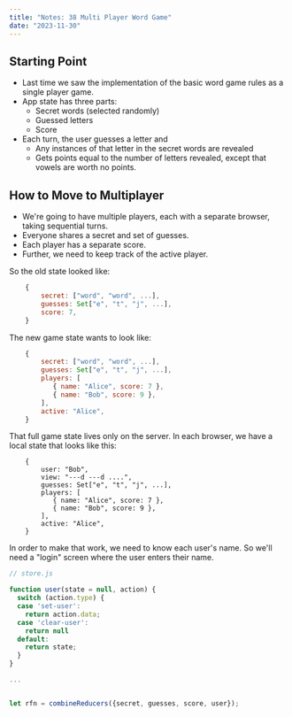 ```yaml
---
title: "Notes: 38 Multi Player Word Game"
date: "2023-11-30"
---
```


## Starting Point

 - Last time we saw the implementation of the basic word game rules
   as a single player game.
 - App state has three parts:
   - Secret words (selected randomly)
   - Guessed letters
   - Score
 - Each turn, the user guesses a letter and
   - Any instances of that letter in the secret words are revealed
   - Gets points equal to the number of letters revealed, except that
     vowels are worth no points.

## How to Move to Multiplayer

 - We're going to have multiple players, each with a separate browser,
   taking sequential turns.
 - Everyone shares a secret and set of guesses.
 - Each player has a separate score.
 - Further, we need to keep track of the active player.
 
So the old state looked like:

```js
    {
        secret: ["word", "word", ...],
        guesses: Set["e", "t", "j", ...],
        score: 7,
    }
```

The new game state wants to look like:

```js
    {
        secret: ["word", "word", ...],
        guesses: Set["e", "t", "j", ...],
        players: [
           { name: "Alice", score: 7 },
           { name: "Bob", score: 9 },
        ],
        active: "Alice",
    }
```

That full game state lives only on the server. In each browser, we
have a local state that looks like this:

```
    {
        user: "Bob",
        view: "---d ---d ....",
        guesses: Set["e", "t", "j", ...],
        players: [
           { name: "Alice", score: 7 },
           { name: "Bob", score: 9 },
        ],
        active: "Alice",
    }
```

In order to make that work, we need to know each user's name. So we'll
need a "login" screen where the user enters their name.

```js
// store.js

function user(state = null, action) {
  switch (action.type) {
  case 'set-user':
    return action.data;
  case 'clear-user':
    return null
  default:
    return state;
  }
}

...


let rfn = combineReducers({secret, guesses, score, user});
```







 

 
